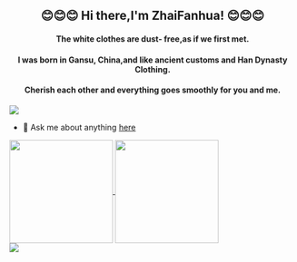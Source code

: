 <h2 align="center">😊😊😊 Hi there,I'm ZhaiFanhua! 😊😊😊</h2>
<h4 align="center">The white clothes are dust- free,as if we first met.</h4>
<h4 align="center">I was born in Gansu, China,and like ancient customs and Han Dynasty Clothing.</h4>
<h4 align="center">Cherish each other and everything goes smoothly for you and me.</h4>

![](http://i1.piimg.com/588926/d1cb3dda0bdf8cd1.png)
- 💬 Ask me about anything [here](https://github.com/zhaifanhua/zhaifanhua/discussions)

<div style="clear:both;"></div>
<div>
	<a href="https://github.com/zhaifanhua">
	<img align="center" height="182" src="https://github-readme-stats.vercel.app/api?username=zhaifanhua&show_icons=true&title_color=f3f8f1&text_color=a3e2c5&icon_color=E6E6FA&bg_color=0,696969,415065&hide_border=true" />
	</a>
	<a href="https://github.com/zhaifanhua">
	<img align="center" height="182" src="https://github-readme-stats.vercel.app/api/top-langs/?username=anuraghazra&layout=compact&title_color=f3f8f1&text_color=a3e2c5&bg_color=0,415065,696969&hide_border=true" /></a>
</div>
<div style="clear:both;"></div>
<div>
	<img align="center" src="https://github-profile-trophy.vercel.app/?username=zhaifanhua&theme=nord&column=7&margin-w=15&margin-h=15" />
</div>
